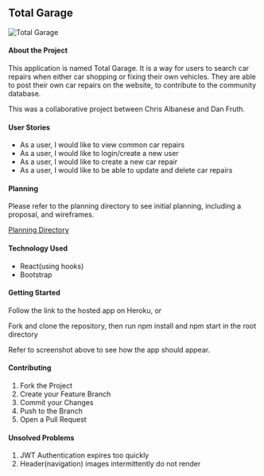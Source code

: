 ## Total Garage

![Total Garage](https://chrisalbanese.com/images/preview4.png)

#### About the Project

This application is named Total Garage. It is a way for users to search car repairs when either car shopping or fixing their own vehicles. They are able to post their own car repairs on the website, to contribute to the community database.

This was a collaborative project between Chris Albanese and Dan Fruth.

#### User Stories

- As a user, I would like to view common car repairs
- As a user, I would like to login/create a new user
- As a user, I would like to create a new car repair
- As a user, I would like to be able to update and delete car repairs

#### Planning

Please refer to the planning directory to see initial planning, including a proposal, and wireframes.

[Planning Directory](https://github.com/danielfruth/total_garage_frontend/tree/master/planning)

#### Technology Used

- React(using hooks)
- Bootstrap

#### Getting Started

Follow the link to the hosted app on Heroku, or

Fork and clone the repository, then run npm install and npm start in the root directory

Refer to screenshot above to see how the app should appear.

#### Contributing

1. Fork the Project
2. Create your Feature Branch
3. Commit your Changes
4. Push to the Branch
5. Open a Pull Request

#### Unsolved Problems

1. JWT Authentication expires too quickly
2. Header(navigation) images intermittently do not render
